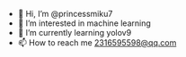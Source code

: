 - 👋 Hi, I’m @princessmiku7
- 👀 I’m interested in machine learning
- 🌱 I’m currently learning yolov9
- 📫 How to reach me 2316595598@qq.com


<!---
princessmiku7/princessmiku7 is a ✨ special ✨ repository because its `README.md` (this file) appears on your GitHub profile.
You can click the Preview link to take a look at your changes.
--->
